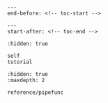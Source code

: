 ```{include} README.md
---
end-before: <!-- toc-start -->
```

```{include} README.md
---
start-after: <!-- toc-end -->
```


```{toctree}
:hidden: true

self
tutorial
```

```{toctree}
:hidden: true
:maxdepth: 2

reference/pipefunc
```
